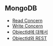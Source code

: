 ## MongoDB

- [Read Concern](https://dlaudtjr03.tistory.com/17)
- [Write Concern](https://dlaudtjr03.tistory.com/18)
- [ObjectId에 대해서](https://blog.seulgi.kim/2014/09/mongodb-objectid.html)
- [ObjectId와 REST](https://stackoverflow.com/a/19031308)
